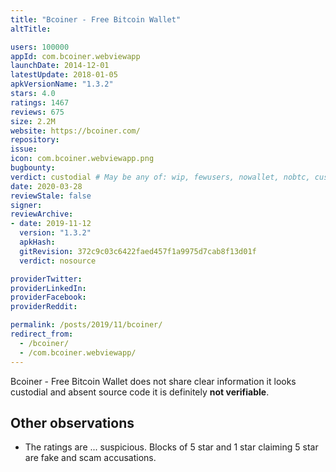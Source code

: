 ```yaml
---
title: "Bcoiner - Free Bitcoin Wallet"
altTitle: 

users: 100000
appId: com.bcoiner.webviewapp
launchDate: 2014-12-01
latestUpdate: 2018-01-05
apkVersionName: "1.3.2"
stars: 4.0
ratings: 1467
reviews: 675
size: 2.2M
website: https://bcoiner.com/
repository: 
issue: 
icon: com.bcoiner.webviewapp.png
bugbounty: 
verdict: custodial # May be any of: wip, fewusers, nowallet, nobtc, custodial, nosource, nonverifiable, reproducible, bounty, defunct
date: 2020-03-28
reviewStale: false
signer: 
reviewArchive:
- date: 2019-11-12
  version: "1.3.2"
  apkHash: 
  gitRevision: 372c9c03c6422faed457f1a9975d7cab8f13d01f
  verdict: nosource

providerTwitter: 
providerLinkedIn: 
providerFacebook: 
providerReddit: 

permalink: /posts/2019/11/bcoiner/
redirect_from:
  - /bcoiner/
  - /com.bcoiner.webviewapp/
---
```



Bcoiner - Free Bitcoin Wallet
does not share clear information it looks custodial and absent source code it is
definitely **not verifiable**.

Other observations
------------------

* The ratings are ... suspicious. Blocks of 5 star and 1 star claiming 5 star
  are fake and scam accusations.
